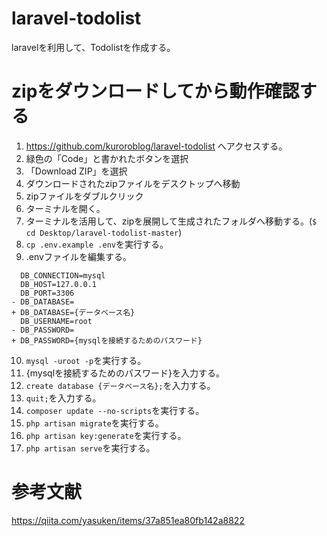 # laravel-todolist
laravelを利用して、Todolistを作成する。

# zipをダウンロードしてから動作確認する
1. https://github.com/kuroroblog/laravel-todolist へアクセスする。
2. 緑色の「Code」と書かれたボタンを選択
3. 「Download ZIP」を選択
4. ダウンロードされたzipファイルをデスクトップへ移動
5. zipファイルをダブルクリック
6. ターミナルを開く。
7. ターミナルを活用して、zipを展開して生成されたフォルダへ移動する。(`$ cd Desktop/laravel-todolist-master`)
8. `cp .env.example .env`を実行する。
9. .envファイルを編集する。

``` .env
  DB_CONNECTION=mysql
  DB_HOST=127.0.0.1
  DB_PORT=3306
- DB_DATABASE=
+ DB_DATABASE={データベース名}
  DB_USERNAME=root
- DB_PASSWORD=
+ DB_PASSWORD={mysqlを接続するためのパスワード}
```

10. `mysql -uroot -p`を実行する。
11. {mysqlを接続するためのパスワード}を入力する。
12. `create database {データベース名};`を入力する。
13. `quit;`を入力する。
14. `composer update --no-scripts`を実行する。
15. `php artisan migrate`を実行する。
16. `php artisan key:generate`を実行する。
17. `php artisan serve`を実行する。

# 参考文献
https://qiita.com/yasuken/items/37a851ea80fb142a8822

